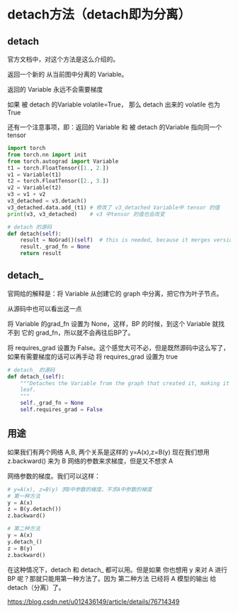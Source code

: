# detach方法（detach即为分离）
## detach

官方文档中，对这个方法是这么介绍的。

返回一个新的 从当前图中分离的 Variable。

返回的 Variable 永远不会需要梯度

如果 被 detach 的Variable volatile=True， 那么 detach 出来的 volatile 也为 True

还有一个注意事项，即：返回的 Variable 和 被 detach 的Variable 指向同一个 tensor

```python
import torch
from torch.nn import init
from torch.autograd import Variable
t1 = torch.FloatTensor([1., 2.])
v1 = Variable(t1)
t2 = torch.FloatTensor([2., 3.])
v2 = Variable(t2)
v3 = v1 + v2
v3_detached = v3.detach()
v3_detached.data.add_(t1) # 修改了 v3_detached Variable中 tensor 的值
print(v3, v3_detached)    # v3 中tensor 的值也会改变
```
```python
# detach 的源码
def detach(self):
    result = NoGrad()(self)  # this is needed, because it merges version counters
    result._grad_fn = None
    return result
```

## detach_

官网给的解释是：将 Variable 从创建它的 graph 中分离，把它作为叶子节点。

从源码中也可以看出这一点

将 Variable 的grad_fn 设置为 None，这样，BP 的时候，到这个 Variable 就找不到 它的 grad_fn，所以就不会再往后BP了。

将 requires_grad 设置为 False。这个感觉大可不必，但是既然源码中这么写了，如果有需要梯度的话可以再手动 将 requires_grad 设置为 true
```python
# detach_ 的源码
def detach_(self):
    """Detaches the Variable from the graph that created it, making it a
    leaf.
    """
    self._grad_fn = None
    self.requires_grad = False
```
## 用途

如果我们有两个网络 A,B, 两个关系是这样的 y=A(x),z=B(y) 现在我们想用 z.backward() 来为 B 网络的参数来求梯度，但是又不想求 A

网络参数的梯度。我们可以这样：
```python
# y=A(x), z=B(y) 求B中参数的梯度，不求A中参数的梯度
# 第一种方法
y = A(x)
z = B(y.detach())
z.backward()

# 第二种方法
y = A(x)
y.detach_()
z = B(y)
z.backward()
```

在这种情况下，detach 和 detach_ 都可以用。但是如果 你也想用 y
来对 A 进行 BP 呢？那就只能用第一种方法了。因为 第二种方法 已经将 A 模型的输出 给 detach（分离）了。

https://blog.csdn.net/u012436149/article/details/76714349 
